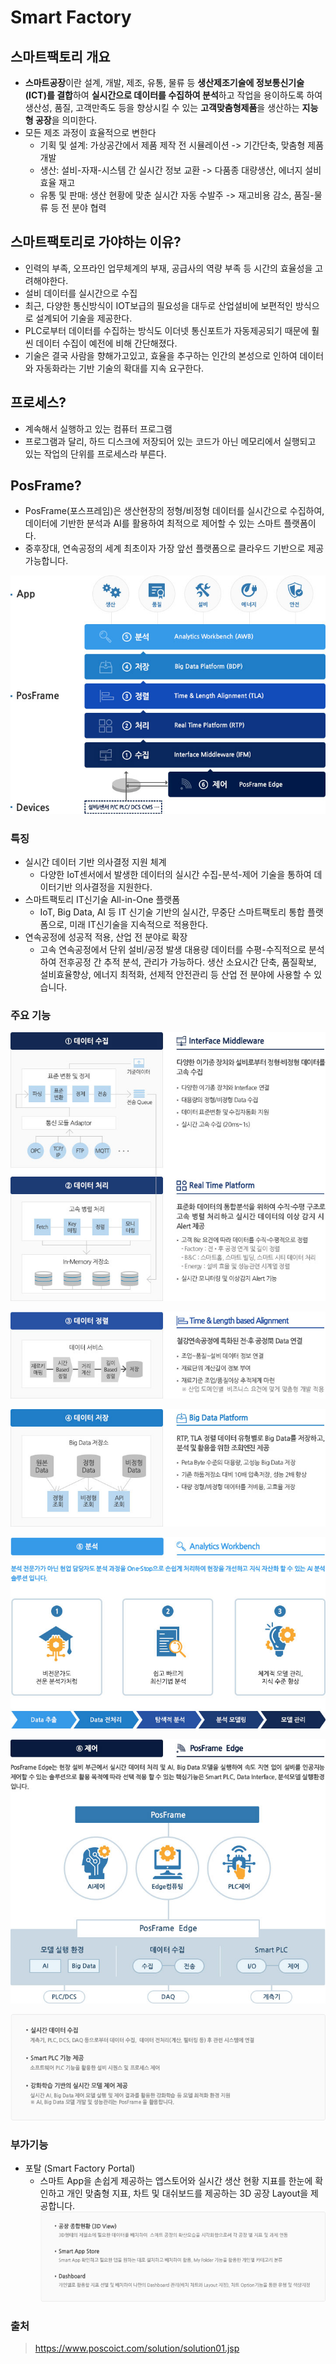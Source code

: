 # Smart Factory
## 스마트팩토리 개요
- **스마트공장**이란 설계, 개발, 제조, 유통, 물류 등 **생산제조기술에 정보통신기술(ICT)를 결합**하여 **실시간으로 데이터를 수집하여 분석**하고 작업을 용이하도록 하여 생산성, 품질, 고객만족도 등을 향상시킬 수 있는 **고객맞춤형제품**을 생산하는 **지능형 공장**을 의미한다.
- 모든 제조 과정이 효율적으로 변한다
  - 기획 및 설계: 가상공간에서 제품 제작 전 시뮬레이션 -> 기간단축, 맞춤형 제품 개발
  - 생산: 설비-자재-시스템 간 실시간 정보 교환 -> 다품종 대량생산, 에너지 설비효율 재고
  - 유통 및 판매: 생산 현황에 맞춘 실시간 자동 수발주 -> 재고비용 감소, 품질-물류 등 전 분야 협력

## 스마트팩토리로 가야하는 이유?
- 인력의 부족, 오프라인 업무체계의 부재, 공급사의 역량 부족 등 시간의 효율성을 고려해야한다.
- 설비 데이터를 실시간으로 수집
- 최근, 다양한 통신방식이 IOT보급의 필요성을 대두로 산업설비에 보편적인 방식으로 설계되어 기술을 제공한다.
- PLC로부터 데이터를 수집하는 방식도 이더넷 통신포트가 자동제공되기 때문에 훨씬 데이터 수집이 예전에 비해 간단해졌다.
- 기술은 결국 사람을 향해가고있고, 효율을 추구하는 인간의 본성으로 인하여 데이터와 자동화라는 기반 기술의 확대를 지속 요구한다.

## 프로세스?
- 계속해서 실행하고 있는 컴퓨터 프로그램
- 프로그램과 달리, 하드 디스크에 저장되어 있는 코드가 아닌 메모리에서 실행되고 있는 작업의 단위를 프로세스라 부른다.

## PosFrame?
- PosFrame(포스프레임)은 생산현장의 정형/비정형 데이터를 실시간으로 수집하여, 데이터에 기반한 분석과 AI를 활용하여 최적으로 제어할 수 있는 스마트 플랫폼이다.
- 중후장대, 연속공정의 세계 최초이자 가장 앞선 플랫폼으로 클라우드 기반으로 제공 가능합니다.

![](Image/포스프레임.jpeg)

### 특징
- 실시간 데이터 기반 의사결정 지원 체계
  - 다양한 IoT센서에서 발생한 데이터의 실시간 수집-분석-제어 기술을 통하여 데이터기반 의사결정을 지원한다.
- 스마트팩토리 IT신기술 All-in-One 플랫폼
  - IoT, Big Data, AI 등 IT 신기술 기반의 실시간, 무중단 스마트팩토리 통합 플랫폼으로, 미래 IT신기술을 지속적으로 적용한다.
- 연속공정에 성공적 적용, 산업 전 분야로 확장
  - 고속 연속공정에서 단위 설비/공정 발생 대용량 데이터를 수평-수직적으로 분석하여 전후공정 간 추적 분석, 관리가 가능하다. 생산 소요시간 단축, 품질확보, 설비효율향상, 에너지 최적화, 선제적 안전관리 등 산업 전 분야에 사용할 수 있습니다.

### 주요 기능
![](Image/주요기능1.jpeg)

![](Image/주요기능2.jpeg)

![](Image/주요기능3.jpeg)

![](Image/주요기능4.jpeg)

![](Image/주요기능5.jpeg)

![](Image/주요기능6.jpeg)

### 부가기능
- 포탈 (Smart Factory Portal)
  - 스마트 App을 손쉽게 제공하는 앱스토어와 실시간 생산 현황 지표를 한눈에 확인하고 개인 맞춤형 지표, 차트 및 대쉬보드를 제공하는 3D 공장 Layout을 제공합니다.
![](Image/부가기능.jpeg)

### 출처
> https://www.poscoict.com/solution/solution01.jsp
